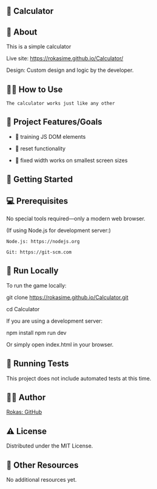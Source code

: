 ## 🧮 Calculator

## 🌟 About

This is a simple calculator

Live site: https://rokasime.github.io/Calculator/

Design: Custom design and logic by the developer.

## 👩‍🏫 How to Use

    The calculator works just like any other

## 🎯 Project Features/Goals

- 👤 training JS DOM elements

- 🔁 reset functionality

- 📱 fixed width works on smallest screen sizes

## 🧰 Getting Started

## 💻 Prerequisites

No special tools required—only a modern web browser.

(If using Node.js for development server:)

    Node.js: https://nodejs.org

    Git: https://git-scm.com

## 🏃 Run Locally

To run the game locally:

git clone https://rokasime.github.io/Calculator.git

cd Calculator

If you are using a development server:

npm install
npm run dev

Or simply open index.html in your browser.

## 🧪 Running Tests

This project does not include automated tests at this time.

## 👨‍💻 Author

[Rokas: GitHub](https://github.com/RokasIme)

## ⚠️ License

Distributed under the MIT License.

## 🔗 Other Resources

No additional resources yet.
